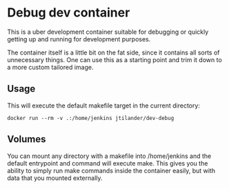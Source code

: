 # Debug dev container

This is a uber development container suitable for debugging or quickly getting up and running for development purposes.

The container itself is a little bit on the fat side, since it contains all sorts of unnecessary things. One can use this as a starting point and trim it down to a more custom tailored image.


## Usage 

This will execute the default makefile target in the current directory:

```
docker run --rm -v .:/home/jenkins jtilander/dev-debug
```

## Volumes

You can mount any directory with a makefile into /home/jenkins and the default entrypoint and command will execute make. This gives you the ability to simply run make commands inside the container easily, but with data that you mounted externally.


